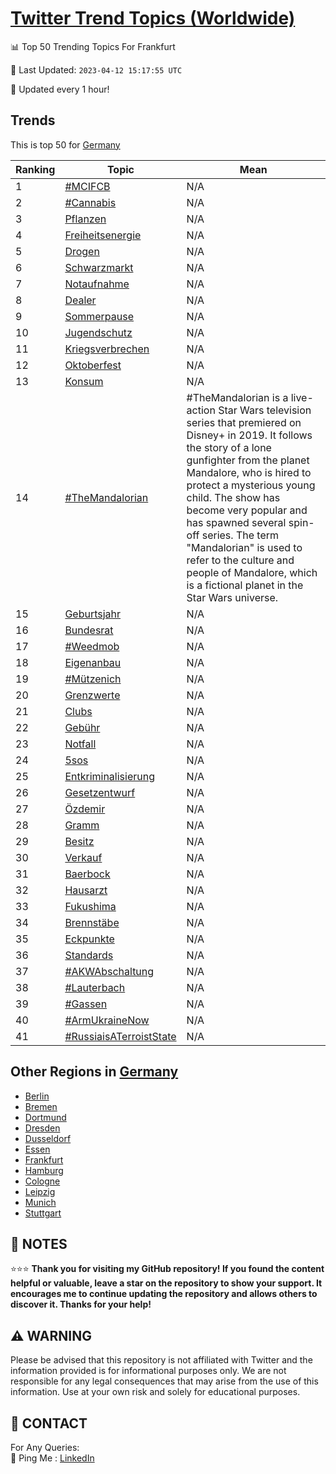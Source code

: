 [Twitter Trend Topics (Worldwide)](https://github.com/ErcinDedeoglu/Twitter-Trend-Topics)
==========


📊 Top 50 Trending Topics For Frankfurt

📆 Last Updated: `2023-04-12 15:17:55 UTC`

🔧 Updated every 1 hour!


## Trends

This is top 50 for [Germany](</Germany>)

| Ranking | Topic | Mean |
| ------- | ------------ | ------------ |
| 1 | [#MCIFCB](http://twitter.com/search?q=%23MCIFCB) | N/A |
| 2 | [#Cannabis](http://twitter.com/search?q=%23Cannabis) | N/A |
| 3 | [Pflanzen](http://twitter.com/search?q=Pflanzen) | N/A |
| 4 | [Freiheitsenergie](http://twitter.com/search?q=Freiheitsenergie) | N/A |
| 5 | [Drogen](http://twitter.com/search?q=Drogen) | N/A |
| 6 | [Schwarzmarkt](http://twitter.com/search?q=Schwarzmarkt) | N/A |
| 7 | [Notaufnahme](http://twitter.com/search?q=Notaufnahme) | N/A |
| 8 | [Dealer](http://twitter.com/search?q=Dealer) | N/A |
| 9 | [Sommerpause](http://twitter.com/search?q=Sommerpause) | N/A |
| 10 | [Jugendschutz](http://twitter.com/search?q=Jugendschutz) | N/A |
| 11 | [Kriegsverbrechen](http://twitter.com/search?q=Kriegsverbrechen) | N/A |
| 12 | [Oktoberfest](http://twitter.com/search?q=Oktoberfest) | N/A |
| 13 | [Konsum](http://twitter.com/search?q=Konsum) | N/A |
| 14 | [#TheMandalorian](http://twitter.com/search?q=%23TheMandalorian) | #TheMandalorian is a live-action Star Wars television series that premiered on Disney+ in 2019. It follows the story of a lone gunfighter from the planet Mandalore, who is hired to protect a mysterious young child. The show has become very popular and has spawned several spin-off series. The term "Mandalorian" is used to refer to the culture and people of Mandalore, which is a fictional planet in the Star Wars universe. |
| 15 | [Geburtsjahr](http://twitter.com/search?q=Geburtsjahr) | N/A |
| 16 | [Bundesrat](http://twitter.com/search?q=Bundesrat) | N/A |
| 17 | [#Weedmob](http://twitter.com/search?q=%23Weedmob) | N/A |
| 18 | [Eigenanbau](http://twitter.com/search?q=Eigenanbau) | N/A |
| 19 | [#Mützenich](http://twitter.com/search?q=%23M%c3%bctzenich) | N/A |
| 20 | [Grenzwerte](http://twitter.com/search?q=Grenzwerte) | N/A |
| 21 | [Clubs](http://twitter.com/search?q=Clubs) | N/A |
| 22 | [Gebühr](http://twitter.com/search?q=Geb%c3%bchr) | N/A |
| 23 | [Notfall](http://twitter.com/search?q=Notfall) | N/A |
| 24 | [5sos](http://twitter.com/search?q=5sos) | N/A |
| 25 | [Entkriminalisierung](http://twitter.com/search?q=Entkriminalisierung) | N/A |
| 26 | [Gesetzentwurf](http://twitter.com/search?q=Gesetzentwurf) | N/A |
| 27 | [Özdemir](http://twitter.com/search?q=%c3%96zdemir) | N/A |
| 28 | [Gramm](http://twitter.com/search?q=Gramm) | N/A |
| 29 | [Besitz](http://twitter.com/search?q=Besitz) | N/A |
| 30 | [Verkauf](http://twitter.com/search?q=Verkauf) | N/A |
| 31 | [Baerbock](http://twitter.com/search?q=Baerbock) | N/A |
| 32 | [Hausarzt](http://twitter.com/search?q=Hausarzt) | N/A |
| 33 | [Fukushima](http://twitter.com/search?q=Fukushima) | N/A |
| 34 | [Brennstäbe](http://twitter.com/search?q=Brennst%c3%a4be) | N/A |
| 35 | [Eckpunkte](http://twitter.com/search?q=Eckpunkte) | N/A |
| 36 | [Standards](http://twitter.com/search?q=Standards) | N/A |
| 37 | [#AKWAbschaltung](http://twitter.com/search?q=%23AKWAbschaltung) | N/A |
| 38 | [#Lauterbach](http://twitter.com/search?q=%23Lauterbach) | N/A |
| 39 | [#Gassen](http://twitter.com/search?q=%23Gassen) | N/A |
| 40 | [#ArmUkraineNow](http://twitter.com/search?q=%23ArmUkraineNow) | N/A |
| 41 | [#RussiaisATerroistState](http://twitter.com/search?q=%23RussiaisATerroistState) | N/A |



## Other Regions in [Germany](</Germany>)

* [Berlin](</Germany/Berlin.md>)
* [Bremen](</Germany/Bremen.md>)
* [Dortmund](</Germany/Dortmund.md>)
* [Dresden](</Germany/Dresden.md>)
* [Dusseldorf](</Germany/Dusseldorf.md>)
* [Essen](</Germany/Essen.md>)
* [Frankfurt](</Germany/Frankfurt.md>)
* [Hamburg](</Germany/Hamburg.md>)
* [Cologne](</Germany/Cologne.md>)
* [Leipzig](</Germany/Leipzig.md>)
* [Munich](</Germany/Munich.md>)
* [Stuttgart](</Germany/Stuttgart.md>)



## 📝 NOTES

⭐⭐⭐ **Thank you for visiting my GitHub repository! If you found the content helpful or valuable, leave a star on the repository to show your support. It encourages me to continue updating the repository and allows others to discover it. Thanks for your help!**


## ⚠️ WARNING

Please be advised that this repository is not affiliated with Twitter and the information provided is for informational purposes only. We are not responsible for any legal consequences that may arise from the use of this information. Use at your own risk and solely for educational purposes.


## 📨 CONTACT

 For Any Queries:  
            🏓 Ping Me : [LinkedIn](https://www.linkedin.com/in/ercindedeoglu/)
